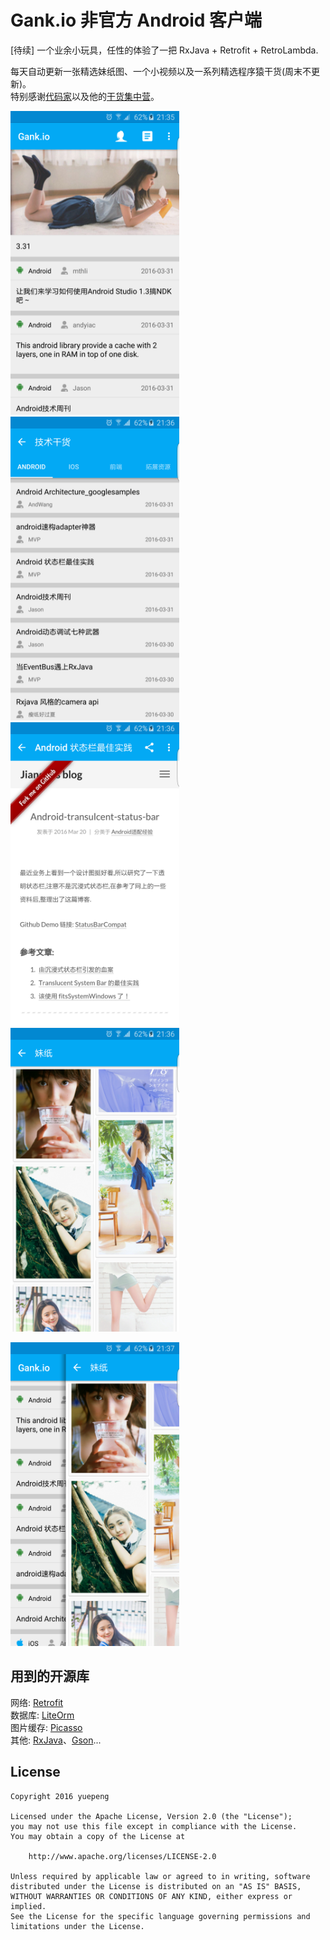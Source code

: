 # Gank.io 非官方 Android 客户端
[待续] 一个业余小玩具，任性的体验了一把 RxJava + Retrofit + RetroLambda.

每天自动更新一张精选妹纸图、一个小视频以及一系列精选程序猿干货(周末不更新)。<br>
特别感谢[代码家](https://github.com/daimajia)以及他的[干货集中营](http://gank.io)。<br>

<img src="/screenshorts/Screenshot_2016-03-31-21-35-52.png" alt="screenshot" title="screenshot" width="270" height="486" />   <img src="/screenshorts/Screenshot_2016-03-31-21-36-28.png" alt="screenshot" title="screenshot" width="270" height="486" />   
<img src="/screenshorts/Screenshot_2016-03-31-21-36-13.png" alt="screenshot" title="screenshot" width="270" height="486" />   <img src="/screenshorts/Screenshot_2016-03-31-21-36-52.png" alt="screenshot" title="screenshot" width="270" height="486" />

<img src="/screenshorts/Screenshot_2016-03-31-21-37-16.png" alt="screenshot" title="screenshot" width="270" height="486" />   

## 用到的开源库
网络: [Retrofit](https://github.com/square/retrofit)<br>
数据库: [LiteOrm](https://github.com/litesuits/android-lite-orm)<br>
图片缓存: [Picasso](https://github.com/square/picasso)<br>
其他: [RxJava](https://github.com/ReactiveX/RxJava)、[Gson](https://github.com/google/gson)...

## License
```
Copyright 2016 yuepeng

Licensed under the Apache License, Version 2.0 (the "License");
you may not use this file except in compliance with the License.
You may obtain a copy of the License at

    http://www.apache.org/licenses/LICENSE-2.0

Unless required by applicable law or agreed to in writing, software
distributed under the License is distributed on an "AS IS" BASIS,
WITHOUT WARRANTIES OR CONDITIONS OF ANY KIND, either express or implied.
See the License for the specific language governing permissions and
limitations under the License.
```
